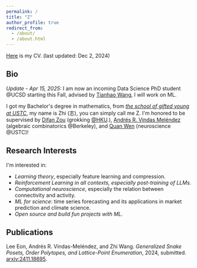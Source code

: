 ```yaml
---
permalink: /
title: "Z"
author_profile: true
redirect_from: 
  - /about/
  - /about.html
---
```


[Here](http://Zhi0467.github.io/files/CV.pdf) is my CV. (last updated: Dec 2, 2024)

Bio
------
*Update - Apr 15, 2025:* I am now an incoming Data Science PhD student @UCSD starting this Fall, advised by [Tianhao Wang](https://tianhaowang.ttic.edu), I will work on ML.

I got my Bachelor's degree in mathematics, from [*the school of gifted young at USTC*](http://en.scgy.ustc.edu.cn), my name is Zhi (志), you can simply call me Z. I'm honored to be supervised by [Difan Zou](https://difanzou.github.io) (grokking [@HKU](http://Zhi0467.github.io/files/hku_cer.pdf).), [Andrés R. Vindas Meléndez](https://math.hmc.edu/arvm/) (algebraic combinatorics @Berkeley), and [Quan Wen](http://www.wenlab.org) (neuroscience @USTC)!



Research Interests
------
I'm interested in:
- *Learning theory*, especially feature learning and compression.
- *Reinforcement Learning in all contexts, especially post-training of LLMs.*
- *Computational neuroscience*, especially the relation between connectivity and activity.
- *ML for science*: time series forecasting and its applications in market prediction and climate science.
- *Open source and build fun projects with ML.*

Publications
------
Lee Eon, Andrés R. Vindas-Meléndez, and Zhi Wang. *Generalized Snake Posets, Order Polytopes, and Lattice-Point Enumeration*, 2024, submitted. [arxiv:2411.18695](https://arxiv.org/abs/2411.18695). 


